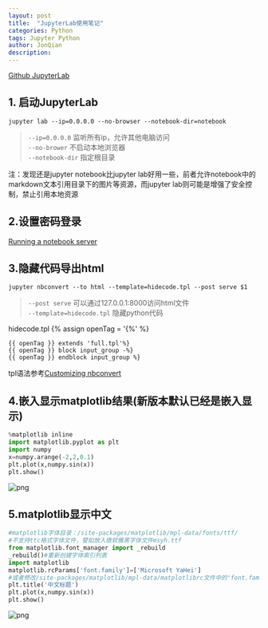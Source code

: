 ```yaml
---
layout: post
title:  "JupyterLab使用笔记"
categories: Python
tags: Jupyter Python
author: JonQian
description: 
---
```


[Github JupyterLab](https://github.com/jupyterlab/jupyterlab)

## 1. 启动JupyterLab
```
jupyter lab --ip=0.0.0.0 --no-browser --notebook-dir=notebook
```

> `--ip=0.0.0.0` 监听所有ip，允许其他电脑访问  
> `--no-brower` 不启动本地浏览器  
> `--notebook-dir` 指定根目录 


注：发现还是jupyter notebook比jupyter lab好用一些，前者允许notebook中的markdown文本引用目录下的图片等资源，而jupyter lab则可能是增强了安全控制，禁止引用本地资源

## 2.设置密码登录
[ Running a notebook server](http://jupyter-notebook.readthedocs.io/en/latest/public_server.html) 

## 3.隐藏代码导出html
```
jupyter nbconvert --to html --template=hidecode.tpl --post serve $1
```
> `--post serve` 可以通过127.0.0.1:8000访问html文件  
> `--template=hidecode.tpl` 隐藏python代码

hidecode.tpl
{% assign openTag = '{%' %}
```
{{ openTag }} extends 'full.tpl'%}
{{ openTag }} block input_group -%}
{{ openTag }} endblock input_group %}
```

tpl语法参考[Customizing nbconvert](http://nbconvert.readthedocs.io/en/5.x/customizing.html "Customizing nbconvert")

## 4.嵌入显示matplotlib结果(新版本默认已经是嵌入显示)
``` python
%matplotlib inline
import matplotlib.pyplot as plt
import numpy
x=numpy.arange(-2,2,0.1)
plt.plot(x,numpy.sin(x))
plt.show()
```
![png](http://img.blog.csdn.net/20170310150628595?watermark/2/text/aHR0cDovL2Jsb2cuY3Nkbi5uZXQvY29kZV9nYW1l/font/5a6L5L2T/fontsize/400/fill/I0JBQkFCMA==/dissolve/70/gravity/SouthEast)

## 5.matplotlib显示中文
``` python
#matplotlib字体目录：/site-packages/matplotlib/mpl-data/fonts/ttf/
#不支持ttc格式字体文件，譬如放入微软雅黑字体文件msyh.ttf
from matplotlib.font_manager import _rebuild
_rebuild()#重新创建字体索引列表
import matplotlib
matplotlib.rcParams['font.family']=['Microsoft YaHei']
#或者修改/site-packages/matplotlib/mpl-data/matplotlibrc文件中的'font.family'字段
plt.title('中文标题')
plt.plot(x,numpy.sin(x))
plt.show()
```
![png](http://img.blog.csdn.net/20170310150926490?watermark/2/text/aHR0cDovL2Jsb2cuY3Nkbi5uZXQvY29kZV9nYW1l/font/5a6L5L2T/fontsize/400/fill/I0JBQkFCMA==/dissolve/70/gravity/SouthEast)

